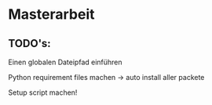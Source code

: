 # Masterarbeit

## TODO's:

Einen globalen Dateipfad einführen

Python requirement files machen -> auto install aller packete

Setup script machen!
